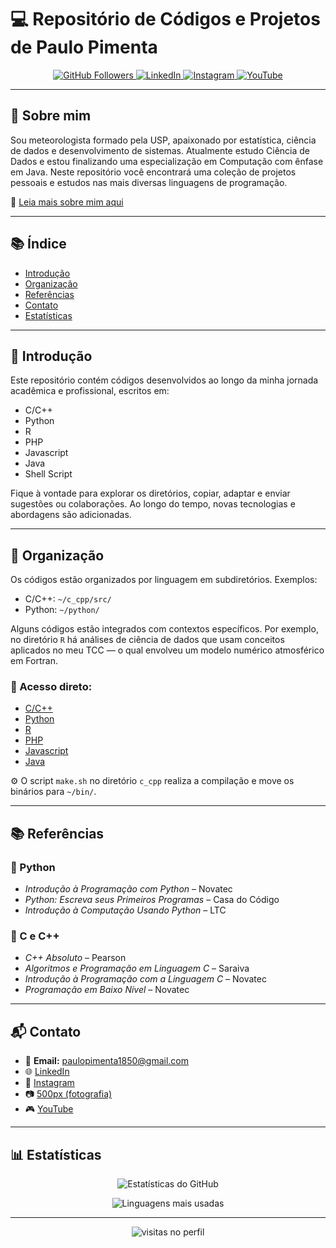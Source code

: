 # 💻 Repositório de Códigos e Projetos de Paulo Pimenta

<p align="center">
  <a href="https://github.com/paulopimenta6">
    <img src="https://img.shields.io/github/followers/paulopimenta6?label=GitHub&style=social" alt="GitHub Followers">
  </a>
  <a href="https://www.linkedin.com/in/paulo-henrique-pimenta/">
    <img src="https://img.shields.io/badge/LinkedIn-blue?logo=linkedin&style=flat" alt="LinkedIn">
  </a>
  <a href="https://www.instagram.com/paulopimenta6/">
    <img src="https://img.shields.io/badge/Instagram-E4405F?logo=instagram&logoColor=white&style=flat" alt="Instagram">
  </a>
  <a href="https://www.youtube.com/@paulopi997">
    <img src="https://img.shields.io/badge/YouTube-FF0000?logo=youtube&logoColor=white" alt="YouTube">
  </a>
</p>

---

## 👋 Sobre mim

Sou meteorologista formado pela USP, apaixonado por estatística, ciência de dados e desenvolvimento de sistemas. Atualmente estudo Ciência de Dados e estou finalizando uma especialização em Computação com ênfase em Java. Neste repositório você encontrará uma coleção de projetos pessoais e estudos nas mais diversas linguagens de programação.

📄 [Leia mais sobre mim aqui](./aboutme.md)

---

## 📚 Índice

- [Introdução](#introdução)
- [Organização](#organização)
- [Referências](#referências)
- [Contato](#contato)
- [Estatísticas](#estatísticas)

---

## 🧠 Introdução

Este repositório contém códigos desenvolvidos ao longo da minha jornada acadêmica e profissional, escritos em:

- C/C++
- Python
- R
- PHP
- Javascript
- Java
- Shell Script

Fique à vontade para explorar os diretórios, copiar, adaptar e enviar sugestões ou colaborações. Ao longo do tempo, novas tecnologias e abordagens são adicionadas.

---

## 📂 Organização

Os códigos estão organizados por linguagem em subdiretórios. Exemplos:

- C/C++: `~/c_cpp/src/`
- Python: `~/python/`

Alguns códigos estão integrados com contextos específicos. Por exemplo, no diretório `R` há análises de ciência de dados que usam conceitos aplicados no meu TCC — o qual envolveu um modelo numérico atmosférico em Fortran.

### 🔗 Acesso direto:

- [C/C++](https://github.com/paulopimenta6/ph_codes/tree/master/c_cpp)
- [Python](https://github.com/paulopimenta6/ph_codes/tree/master/python)
- [R](https://github.com/paulopimenta6/ph_codes/tree/master/R)
- [PHP](https://github.com/paulopimenta6/ph_codes/tree/master/php)
- [Javascript](https://github.com/paulopimenta6/ph_codes/tree/master/javascript)
- [Java](https://github.com/paulopimenta6/ph_codes/tree/master/java)

⚙️ O script `make.sh` no diretório `c_cpp` realiza a compilação e move os binários para `~/bin/`.

---

## 📚 Referências

### 📘 Python

- *Introdução à Programação com Python* – Novatec  
- *Python: Escreva seus Primeiros Programas* – Casa do Código  
- *Introdução à Computação Usando Python* – LTC

### 📘 C e C++

- *C++ Absoluto* – Pearson  
- *Algoritmos e Programação em Linguagem C* – Saraiva  
- *Introdução à Programação com a Linguagem C* – Novatec  
- *Programação em Baixo Nível* – Novatec

---

## 📬 Contato

- 📧 **Email:** paulopimenta1850@gmail.com  
- 🌐 [LinkedIn](https://www.linkedin.com/in/paulo-henrique-pimenta/)  
- 📸 [Instagram](https://www.instagram.com/paulopimenta6/)  
- 📷 [500px (fotografia)](https://500px.com/p/paulopimenta6?view=photos)  
- 🎮 [YouTube](https://www.youtube.com/@paulopi997)

---

## 📊 Estatísticas

<p align="center">
  <img src="https://github-readme-stats.vercel.app/api?username=paulopimenta6&show_icons=true&theme=dracula&locale=pt-br" alt="Estatísticas do GitHub" />
</p>

<p align="center">
  <img src="https://github-readme-stats.vercel.app/api/top-langs/?username=paulopimenta6&layout=compact&theme=dracula&locale=pt-br" alt="Linguagens mais usadas" />
</p>

---

<p align="center">
  <img src="https://komarev.com/ghpvc/?username=paulopimenta6&style=flat-square&color=blue" alt="visitas no perfil"/>
</p>
